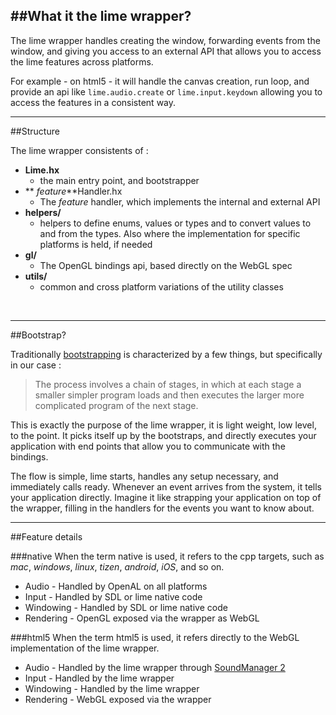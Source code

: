 ##What it the lime wrapper?
---

The lime wrapper handles creating the window, forwarding events from the window, and giving you access to an external API that allows you to access the lime features across platforms.

For example - on html5 - it will handle the canvas creation, run loop, and provide an api like `lime.audio.create` or `lime.input.keydown` allowing you to access the features in a consistent way.

---

##Structure

The lime wrapper consistents of :   

- **Lime.hx**
  - the main entry point, and bootstrapper
- ** *feature***Handler.hx 
  - The _feature_ handler, which implements the internal and external API
- **helpers/**
  - helpers to define enums, values or types and to convert values to and from the types. Also where the implementation for specific platforms is held, if needed
- **gl/**
  - The OpenGL bindings api, based directly on the WebGL spec
- **utils/**
  - common and cross platform variations of the utility classes

&nbsp;

---

##Bootstrap?

Traditionally [bootstrapping](https://en.wikipedia.org/wiki/Bootstrapping) is characterized by a few things, but specifically in our case :

>The process involves a chain of stages, in which at each stage a smaller simpler program loads and then executes the larger more complicated program of the next stage.

This is exactly the purpose of the lime wrapper, it is light weight, low level, to the point. It picks itself up by the bootstraps, and directly executes your application with end points that allow you to communicate with the bindings.

The flow is simple, lime starts, handles any setup necessary, and immediately calls ready. Whenever an event arrives from the system, it tells your application directly. Imagine it like strapping your application on top of the wrapper, filling in the handlers for the events you want to know about.

---

##Feature details

###native
When the term native is used, it refers to the cpp targets, such as _mac_, _windows_, _linux_, _tizen_, _android_, _iOS_, and so on.

- Audio - Handled by OpenAL on all platforms
- Input - Handled by SDL or lime native code
- Windowing - Handled by SDL or lime native code
- Rendering - OpenGL exposed via the wrapper as WebGL

###html5
When the term html5 is used, it refers directly to the WebGL implementation of the lime wrapper.

- Audio - Handled by the lime wrapper through [SoundManager 2](http://www.schillmania.com/projects/soundmanager2/)
- Input - Handled by the lime wrapper
- Windowing - Handled by the lime wrapper
- Rendering - WebGL exposed via the wrapper


